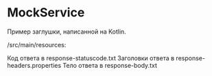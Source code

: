 # MockService

Пример заглушки, написанной на Kotlin.

/src/main/resources:

Код ответа в response-statuscode.txt
Заголовки ответа в response-headers.properties
Тело ответа в response-body.txt
